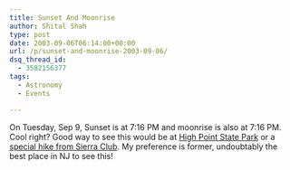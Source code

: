 ```yaml
---
title: Sunset And Moonrise
author: Shital Shah
type: post
date: 2003-09-06T06:14:00+00:00
url: /p/sunset-and-moonrise-2003-09-06/
dsq_thread_id:
  - 3582156377
tags:
  - Astronomy
  - Events

---
```

On Tuesday, Sep 9, Sunset is at 7:16 PM and moonrise is also at 7:16 PM. Cool right? Good way to see this would be at [High Point State Park][1] or a [special hike from Sierra Club][2]. My preference is former, undoubtably the best place in NJ to see this!

 [1]: http://members.aol.com/visitnj/visitnjhighpoint.html
 [2]: http://newyork.sierraclub.org/outings/Schedules/SepHikes.htm#Sep%206%20(Sat)%20FOREST%20RESTORATION%20WORKSHOP%20-%20GRETA%20MOULTON%20TRACT%20AT%20HIGH%20ROCK